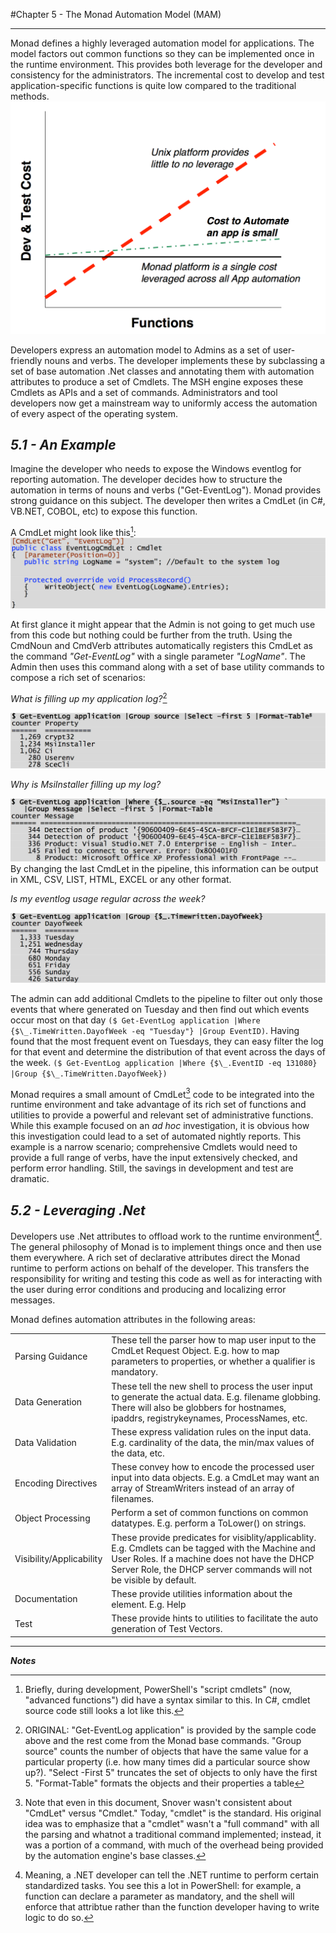 #Chapter 5 - The Monad Automation Model (MAM)
___
Monad defines a highly leveraged automation model for applications.  The model factors out common functions so they can be implemented once in the runtime environment.  This provides both leverage for the developer and consistency for the administrators. The incremental cost to develop and test application-specific functions is quite low compared to the traditional methods.
![Funtions](images/funtions.png)

Developers express an automation model to Admins as a set of user-friendly nouns and verbs.  The developer implements these by subclassing a set of base automation .Net classes and annotating them with automation attributes to produce a set of Cmdlets.  The MSH engine exposes these Cmdlets as APIs and a set of commands.  Administrators and tool developers now get a mainstream way to uniformly access the automation of every aspect of the operating system.

## _5.1 - An Example_

Imagine the developer who needs to expose the Windows eventlog for reporting automation.  The developer decides how to structure the automation in terms of nouns and verbs ("Get-EventLog").  Monad provides strong guidance on this subject.  The developer then writes a CmdLet (in C#, VB.NET, COBOL, etc) to expose this function.

A CmdLet might look like this[^5-1]:
![Example 3](images/example-3.png)

At first glance it might appear that the Admin is not going to get much use from this code but nothing could be further from the truth.  Using the CmdNoun and CmdVerb attributes automatically registers this CmdLet as the command *"Get-EventLog"* with a single parameter *"LogName"*.  The Admin then uses this command along with a set of base utility commands to compose a rich set of scenarios:

_What is filling up my application log?_[^5-2]

![Example 4](images/example-4.png)

_Why is MsiInstaller filling up my log?_

![Example 5](images/example-5.png)
By changing the last CmdLet in the pipeline, this information can be output in XML, CSV, LIST, HTML, EXCEL or any other format.

_Is my eventlog usage regular across the week?_

![Example 6](images/example-6.png)

The admin can add additional Cmdlets to the pipeline to filter out only those events that where generated on Tuesday and then find out which events occur most on that day `($ Get-EventLog application |Where {$\_.TimeWritten.DayofWeek -eq "Tuesday"} |Group EventID)`.   Having found that the most frequent event on Tuesdays, they can easy filter the log for that event and determine the distribution of that event across the days of the week. `($ Get-EventLog application |Where {$\_.EventID -eq 131080} |Group {$\_.TimeWritten.DayofWeek})`

Monad requires a small amount of CmdLet[^5-3] code to be integrated into the runtime environment and take advantage of its rich set of functions and utilities to provide a powerful and relevant set of administrative functions.  While this example focused on an _ad hoc_ investigation, it is obvious how this investigation could lead to a set of automated nightly reports.  This example is a narrow scenario; comprehensive Cmdlets would need to provide a full range of verbs, have the input extensively checked, and perform error handling.  Still, the savings in development and test are dramatic.

## _5.2 - Leveraging .Net_

Developers use .Net attributes to offload work to the runtime environment[^5-4]. The general philosophy of Monad is to implement things once and then use them everywhere.  A rich set of declarative attributes direct the Monad runtime to perform actions on behalf of the developer.  This transfers the responsibility for writing and testing this code as well as for interacting with the user during error conditions and producing and localizing error messages.

Monad defines automation attributes in the following areas:

| | |
| --- | --- |
| Parsing Guidance | These tell the parser how to map user input to the CmdLet Request Object.  E.g. how to map parameters to properties, or whether a qualifier is mandatory. |
| Data Generation | These tell the new shell to process the user input to generate the actual data.  E.g. filename globbing. There will also be globbers for hostnames, ipaddrs, registrykeynames, ProcessNames, etc. |
| Data Validation | These express validation rules on the input data.  E.g. cardinality of the data, the min/max values of the data, etc. |
| Encoding Directives | These convey how to encode the processed user input into data objects.  E.g. a CmdLet may want an array of StreamWriters instead of an array of filenames. |
| Object Processing | Perform a set of common functions on common datatypes.  E.g. perform a ToLower() on strings. |
| Visibility/Applicability | These provide predicates for visiblity/applicablity.  E.g. Cmdlets can be tagged with the Machine and User Roles.  If a machine does not have the DHCP Server Role, the DHCP server commands will not be visible by default. |
| Documentation | These provide utilities information about the element.  E.g. Help |
| Test | These provide hints to utilities to facilitate the auto generation of Test Vectors. |

---

_**Notes**_

[^5-1]: Briefly, during development, PowerShell's "script cmdlets" (now, "advanced functions") did have a syntax similar to this. In C#, cmdlet source code still looks a lot like this.

[^5-2]: ORIGINAL: "Get-EventLog application" is provided by the sample code above and the rest come from the Monad base commands.  "Group source" counts the number of objects that have the same value for a particular property (i.e. how many times did a particular source show up?).  "Select -First 5" truncates the set of objects to only have the first 5.  "Format-Table" formats the objects and their properties a table

[^5-3]: Note that even in this document, Snover wasn't consistent about "CmdLet" versus "Cmdlet." Today, "cmdlet" is the standard. His original idea was to emphasize that a "cmdlet" wasn't a "full command" with all the parsing and whatnot a traditional command implemented; instead, it was a portion of a command, with much of the overhead being provided by the automation engine's base classes.

[^5-4]: Meaning, a .NET developer can tell the .NET runtime to perform certain standardized tasks. You see this a lot in PowerShell: for example, a function can declare a parameter as mandatory, and the shell will enforce that attribtue rather than the function developer having to write logic to do so. 
